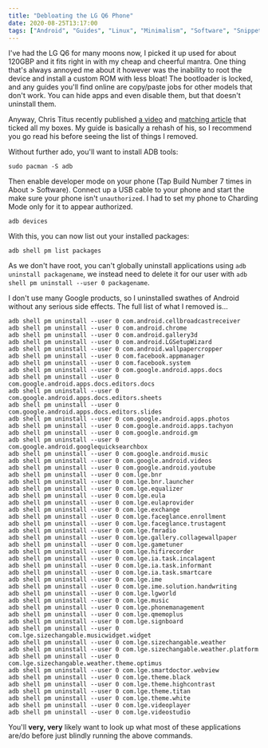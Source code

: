 ```yaml
---
title: "Debloating the LG Q6 Phone"
date: 2020-08-25T13:17:00
tags: ["Android", "Guides", "Linux", "Minimalism", "Software", "Snippets"]
---
```


I've had the LG Q6 for many moons now, I picked it up used for about 120GBP and it fits right in with my cheap and cheerful mantra. One thing that's always annoyed me about it however was the inability to root the device and install a custom ROM with less bloat! The bootloader is locked, and any guides you'll find online are copy/paste jobs for other models that don't work. You can hide apps and even disable them, but that doesn't uninstall them.

Anyway, Chris Titus recently published [a video](https://www.youtube.com/watch?v=k9ErL9L6KIw) and [matching article](https://christitus.com/debloat-android/) that ticked all my boxes. My guide is basically a rehash of his, so I recommend you go read his before seeing the list of things I removed.

Without further ado, you'll want to install ADB tools:
```
sudo pacman -S adb
```

Then enable developer mode on your phone (Tap Build Number 7 times in About > Software). Connect up a USB cable to your phone and start the make sure your phone isn't `unauthorized`. I had to set my phone to Charding Mode only for it to appear authorized.
```
adb devices
```

With this, you can now list out your installed packages:
```
adb shell pm list packages
```

As we don't have root, you can't globally uninstall applications using `adb uninstall packagename`, we instead need to delete it for our user with `adb shell pm uninstall --user 0 packagename`.

I don't use many Google products, so I uninstalled swathes of Android without any serious side effects. The full list of what I removed is...

```
adb shell pm uninstall --user 0 com.android.cellbroadcastreceiver
adb shell pm uninstall --user 0 com.android.chrome
adb shell pm uninstall --user 0 com.android.gallery3d
adb shell pm uninstall --user 0 com.android.LGSetupWizard
adb shell pm uninstall --user 0 com.android.wallpapercropper
adb shell pm uninstall --user 0 com.facebook.appmanager
adb shell pm uninstall --user 0 com.facebook.system
adb shell pm uninstall --user 0 com.google.android.apps.docs
adb shell pm uninstall --user 0 com.google.android.apps.docs.editors.docs
adb shell pm uninstall --user 0 com.google.android.apps.docs.editors.sheets
adb shell pm uninstall --user 0 com.google.android.apps.docs.editors.slides
adb shell pm uninstall --user 0 com.google.android.apps.photos
adb shell pm uninstall --user 0 com.google.android.apps.tachyon
adb shell pm uninstall --user 0 com.google.android.gm
adb shell pm uninstall --user 0 com.google.android.googlequicksearchbox
adb shell pm uninstall --user 0 com.google.android.music
adb shell pm uninstall --user 0 com.google.android.videos
adb shell pm uninstall --user 0 com.google.android.youtube
adb shell pm uninstall --user 0 com.lge.bnr
adb shell pm uninstall --user 0 com.lge.bnr.launcher
adb shell pm uninstall --user 0 com.lge.equalizer
adb shell pm uninstall --user 0 com.lge.eula
adb shell pm uninstall --user 0 com.lge.eulaprovider
adb shell pm uninstall --user 0 com.lge.exchange
adb shell pm uninstall --user 0 com.lge.faceglance.enrollment
adb shell pm uninstall --user 0 com.lge.faceglance.trustagent
adb shell pm uninstall --user 0 com.lge.fmradio
adb shell pm uninstall --user 0 com.lge.gallery.collagewallpaper
adb shell pm uninstall --user 0 com.lge.gametuner
adb shell pm uninstall --user 0 com.lge.hifirecorder
adb shell pm uninstall --user 0 com.lge.ia.task.incalagent
adb shell pm uninstall --user 0 com.lge.ia.task.informant
adb shell pm uninstall --user 0 com.lge.ia.task.smartcare
adb shell pm uninstall --user 0 com.lge.ime
adb shell pm uninstall --user 0 com.lge.ime.solution.handwriting
adb shell pm uninstall --user 0 com.lge.lgworld
adb shell pm uninstall --user 0 com.lge.music
adb shell pm uninstall --user 0 com.lge.phonemanagement
adb shell pm uninstall --user 0 com.lge.qmemoplus
adb shell pm uninstall --user 0 com.lge.signboard
adb shell pm uninstall --user 0 com.lge.sizechangable.musicwidget.widget
adb shell pm uninstall --user 0 com.lge.sizechangable.weather
adb shell pm uninstall --user 0 com.lge.sizechangable.weather.platform
adb shell pm uninstall --user 0 com.lge.sizechangable.weather.theme.optimus
adb shell pm uninstall --user 0 com.lge.smartdoctor.webview
adb shell pm uninstall --user 0 com.lge.theme.black
adb shell pm uninstall --user 0 com.lge.theme.highcontrast
adb shell pm uninstall --user 0 com.lge.theme.titan
adb shell pm uninstall --user 0 com.lge.theme.white
adb shell pm uninstall --user 0 com.lge.videoplayer
adb shell pm uninstall --user 0 com.lge.videostudio
```

You'll **very, very** likely want to look up what most of these applications are/do before just blindly running the above commands.